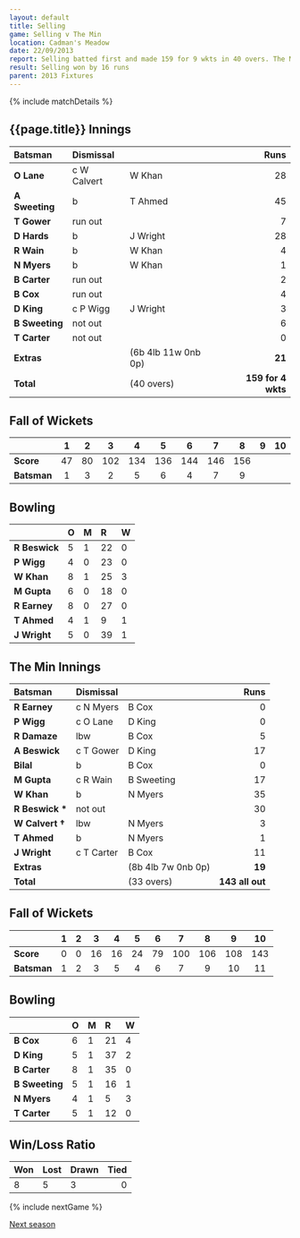 ```yaml
---
layout: default
title: Selling
game: Selling v The Min
location: Cadman's Meadow
date: 22/09/2013
report: Selling batted first and made 159 for 9 wkts in 40 overs. The Min replied with 143 all out in 33 overs
result: Selling won by 16 runs
parent: 2013 Fixtures
---
```


{% include matchDetails %}

## {{page.title}} Innings

| Batsman | Dismissal |  | Runs |
|:---|:---|---|---:|
| **O Lane** | c W Calvert | W Khan | 28 |
| **A Sweeting** | b | T Ahmed | 45 |
| **T Gower** | run out |  | 7 |
| **D Hards** | b | J Wright | 28 |
| **R Wain** | b | W Khan | 4 |
| **N Myers** | b | W Khan | 1 |
| **B Carter** | run out |  | 2 |
| **B Cox** | run out |  | 4 |
| **D King** | c P Wigg | J Wright | 3 |
| **B Sweeting** | not out |  | 6 |
| **T Carter** | not out |  | 0 |
| **Extras** | | (6b 4lb 11w 0nb 0p) | **21** |
| **Total** | | (40 overs) | **159 for 4 wkts** |

## Fall of Wickets

| | 1 | 2 | 3 | 4 | 5 | 6 | 7 | 8 | 9 | 10 |
|---|:---:|:---:|:---:|:---:|:---:|:---:|:---:|:---:|:---:|:---:|
| **Score** | 47 | 80 | 102 | 134 | 136 | 144 | 146 | 156 |  |  |
| **Batsman** | 1 | 3 | 2 | 5 | 6 | 4 | 7 | 9 |  |  |

## Bowling

| | O | M | R | W |
|---|:---|:---|:---|:---|
| **R Beswick** | 5 | 1 | 22 | 0 |
| **P Wigg** | 4 | 0 | 23 | 0 |
| **W Khan** | 8 | 1 | 25 | 3 |
| **M Gupta** | 6 | 0 | 18 | 0 |
| **R Earney** | 8 | 0 | 27 | 0 |
| **T Ahmed** | 4 | 1 | 9 | 1 |
| **J Wright** | 5 | 0 | 39 | 1 |

## The Min Innings

| Batsman | Dismissal |  | Runs |
|:---|:---|---|---:|
| **R Earney** | c N Myers | B Cox | 0 |
| **P Wigg** | c O Lane | D King | 0 |
| **R Damaze** | lbw | B Cox | 5 |
| **A Beswick** | c T Gower | D King | 17 |
| **Bilal** | b | B Cox | 0 |
| **M Gupta** | c R Wain | B Sweeting | 17 |
| **W Khan** | b | N Myers | 35 |
| **R Beswick &#42;** | not out |  | 30 |
| **W Calvert &#8224;** | lbw | N Myers | 3 |
| **T Ahmed** | b | N Myers | 1 |
| **J Wright** | c T Carter | B Cox | 11 |
| **Extras** | | (8b 4lb 7w 0nb 0p) | **19** |
| **Total** | | (33 overs) | **143 all out** |

## Fall of Wickets

| | 1 | 2 | 3 | 4 | 5 | 6 | 7 | 8 | 9 | 10 |
|---|:---:|:---:|:---:|:---:|:---:|:---:|:---:|:---:|:---:|:---:|
| **Score** | 0 | 0 | 16 | 16 | 24 | 79 | 100 | 106 | 108 | 143 |
| **Batsman** | 1 | 2 | 3 | 5 | 4 | 6 | 7 | 9 | 10 | 11 |

## Bowling

| | O | M | R | W |
|---|:---|:---|:---|:---|
| **B Cox** | 6 | 1 | 21 | 4 |
| **D King** | 5 | 1 | 37 | 2 |
| **B Carter** | 8 | 1 | 35 | 0 |
| **B Sweeting** | 5 | 1 | 16 | 1 |
| **N Myers** | 4 | 1 | 5 | 3 |
| **T Carter** | 5 | 1 | 12 | 0 |

## Win/Loss Ratio

| Won | Lost | Drawn | Tied |
|:---|:---|:---|---:|
 8 | 5 | 3 | 0 |

{% include nextGame %}

[Next season](../2014)